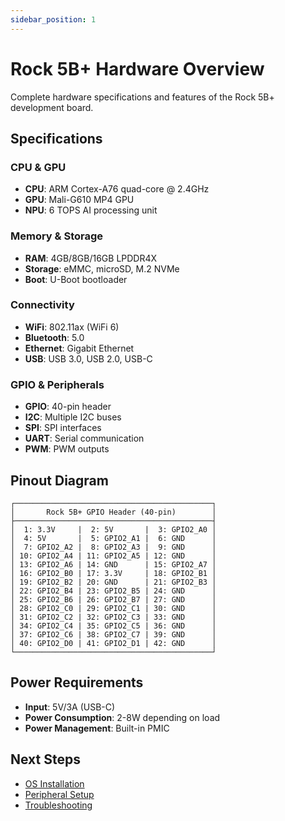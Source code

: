 ```yaml
---
sidebar_position: 1
---
```


# Rock 5B+ Hardware Overview

Complete hardware specifications and features of the Rock 5B+ development board.

## Specifications

### CPU & GPU
- **CPU**: ARM Cortex-A76 quad-core @ 2.4GHz
- **GPU**: Mali-G610 MP4 GPU
- **NPU**: 6 TOPS AI processing unit

### Memory & Storage
- **RAM**: 4GB/8GB/16GB LPDDR4X
- **Storage**: eMMC, microSD, M.2 NVMe
- **Boot**: U-Boot bootloader

### Connectivity
- **WiFi**: 802.11ax (WiFi 6)
- **Bluetooth**: 5.0
- **Ethernet**: Gigabit Ethernet
- **USB**: USB 3.0, USB 2.0, USB-C

### GPIO & Peripherals
- **GPIO**: 40-pin header
- **I2C**: Multiple I2C buses
- **SPI**: SPI interfaces
- **UART**: Serial communication
- **PWM**: PWM outputs

## Pinout Diagram

```
┌────────────────────────────────────────────┐
│       Rock 5B+ GPIO Header (40-pin)        │
├────────────────────────────────────────────┤
│  1: 3.3V     |  2: 5V       |  3: GPIO2_A0 │
│  4: 5V       |  5: GPIO2_A1 |  6: GND      │
│  7: GPIO2_A2 |  8: GPIO2_A3 |  9: GND      │
│ 10: GPIO2_A4 | 11: GPIO2_A5 | 12: GND      │
│ 13: GPIO2_A6 | 14: GND      | 15: GPIO2_A7 │
│ 16: GPIO2_B0 | 17: 3.3V     | 18: GPIO2_B1 │
│ 19: GPIO2_B2 | 20: GND      | 21: GPIO2_B3 │
│ 22: GPIO2_B4 | 23: GPIO2_B5 | 24: GND      │
│ 25: GPIO2_B6 | 26: GPIO2_B7 | 27: GND      │
│ 28: GPIO2_C0 | 29: GPIO2_C1 | 30: GND      │
│ 31: GPIO2_C2 | 32: GPIO2_C3 | 33: GND      │
│ 34: GPIO2_C4 | 35: GPIO2_C5 | 36: GND      │
│ 37: GPIO2_C6 | 38: GPIO2_C7 | 39: GND      │
│ 40: GPIO2_D0 | 41: GPIO2_D1 | 42: GND      │
└────────────────────────────────────────────┘
```

## Power Requirements

- **Input**: 5V/3A (USB-C)
- **Power Consumption**: 2-8W depending on load
- **Power Management**: Built-in PMIC

## Next Steps

- [OS Installation](./os-installation.md)
- [Peripheral Setup](./peripheral-setup.md)
- [Troubleshooting](../getting-started/troubleshooting.md)
